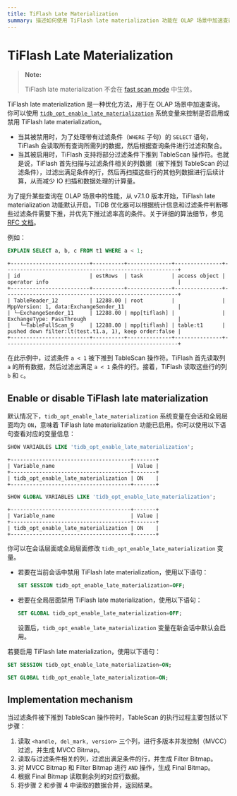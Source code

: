 ```yaml
---
title: TiFlash Late Materialization
summary: 描述如何使用 TiFlash late materialization 功能在 OLAP 场景中加速查询。
---
```


# TiFlash Late Materialization

> **Note:**
>
> TiFlash late materialization 不会在 [fast scan mode](/tiflash/use-fastscan.md) 中生效。

TiFlash late materialization 是一种优化方法，用于在 OLAP 场景中加速查询。你可以使用 [`tidb_opt_enable_late_materialization`](/system-variables.md#tidb_opt_enable_late_materialization-new-in-v700) 系统变量来控制是否启用或禁用 TiFlash late materialization。

- 当其被禁用时，为了处理带有过滤条件（`WHERE` 子句）的 `SELECT` 语句，TiFlash 会读取所有查询所需列的数据，然后根据查询条件进行过滤和聚合。
- 当其被启用时，TiFlash 支持将部分过滤条件下推到 TableScan 操作符。也就是说，TiFlash 首先扫描与过滤条件相关的列数据（被下推到 TableScan 的过滤条件），过滤出满足条件的行，然后再扫描这些行的其他列数据进行后续计算，从而减少 IO 扫描和数据处理的计算量。

为了提升某些查询在 OLAP 场景中的性能，从 v7.1.0 版本开始，TiFlash late materialization 功能默认开启。TiDB 优化器可以根据统计信息和过滤条件判断哪些过滤条件需要下推，并优先下推过滤率高的条件。关于详细的算法细节，参见 [RFC 文档](https://github.com/pingcap/tidb/tree/release-8.5/docs/design/2022-12-06-support-late-materialization.md)。

例如：

```sql
EXPLAIN SELECT a, b, c FROM t1 WHERE a < 1;
```

```
+-------------------------+----------+--------------+---------------+-------------------------------------------------------+
| id                      | estRows  | task         | access object | operator info                                         |
+-------------------------+----------+--------------+---------------+-------------------------------------------------------+
| TableReader_12          | 12288.00 | root         |               | MppVersion: 1, data:ExchangeSender_11                 |
| └─ExchangeSender_11     | 12288.00 | mpp[tiflash] |               | ExchangeType: PassThrough                             |
|   └─TableFullScan_9     | 12288.00 | mpp[tiflash] | table:t1      | pushed down filter:lt(test.t1.a, 1), keep order:false |
+-------------------------+----------+--------------+---------------+-------------------------------------------------------+
```

在此示例中，过滤条件 `a < 1` 被下推到 TableScan 操作符。TiFlash 首先读取列 `a` 的所有数据，然后过滤出满足 `a < 1` 条件的行。接着，TiFlash 读取这些行的列 `b` 和 `c`。

## Enable or disable TiFlash late materialization

默认情况下，`tidb_opt_enable_late_materialization` 系统变量在会话和全局层面均为 `ON`，意味着 TiFlash late materialization 功能已启用。你可以使用以下语句查看对应的变量信息：

```sql
SHOW VARIABLES LIKE 'tidb_opt_enable_late_materialization';
```

```
+--------------------------------------+-------+
| Variable_name                        | Value |
+--------------------------------------+-------+
| tidb_opt_enable_late_materialization | ON    |
+--------------------------------------+-------+
```

```sql
SHOW GLOBAL VARIABLES LIKE 'tidb_opt_enable_late_materialization';
```

```
+--------------------------------------+-------+
| Variable_name                        | Value |
+--------------------------------------+-------+
| tidb_opt_enable_late_materialization | ON    |
+--------------------------------------+-------+
```

你可以在会话层面或全局层面修改 `tidb_opt_enable_late_materialization` 变量。

- 若要在当前会话中禁用 TiFlash late materialization，使用以下语句：

    ```sql
    SET SESSION tidb_opt_enable_late_materialization=OFF;
    ```

- 若要在全局层面禁用 TiFlash late materialization，使用以下语句：

    ```sql
    SET GLOBAL tidb_opt_enable_late_materialization=OFF;
    ```

    设置后，`tidb_opt_enable_late_materialization` 变量在新会话中默认会启用。

若要启用 TiFlash late materialization，使用以下语句：

```sql
SET SESSION tidb_opt_enable_late_materialization=ON;
```

```sql
SET GLOBAL tidb_opt_enable_late_materialization=ON;
```

## Implementation mechanism

当过滤条件被下推到 TableScan 操作符时，TableScan 的执行过程主要包括以下步骤：

1. 读取 `<handle, del_mark, version>` 三个列，进行多版本并发控制（MVCC）过滤，并生成 MVCC Bitmap。
2. 读取与过滤条件相关的列，过滤出满足条件的行，并生成 Filter Bitmap。
3. 对 MVCC Bitmap 和 Filter Bitmap 进行 `AND` 操作，生成 Final Bitmap。
4. 根据 Final Bitmap 读取剩余列的对应行数据。
5. 将步骤 2 和步骤 4 中读取的数据合并，返回结果。
